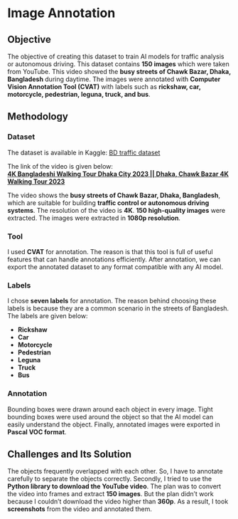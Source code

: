 # Image Annotation  

## Objective  

The objective of creating this dataset to train AI models for traffic analysis or autonomous driving. This dataset contains **150 images** which were taken from YouTube. This video showed the **busy streets of Chawk Bazar, Dhaka, Bangladesh** during daytime. The images were annotated with **Computer Vision Annotation Tool (CVAT)** with labels such as **rickshaw, car, motorcycle, pedestrian, leguna, truck, and bus**.  

## Methodology  

### Dataset  
The dataset is available in Kaggle:
[BD traffic dataset](https://www.kaggle.com/datasets/pialghosh/bd-traffic-dataset/data)

The link of the video is given below:  
[**4K Bangladeshi Walking Tour Dhaka City 2023 || Dhaka, Chawk Bazar 4K Walking Tour 2023**](https://youtu.be/uRXcw5q_XAs?si=BCRzmTylaHVxwPi0)

The video shows the **busy streets of Chawk Bazar, Dhaka, Bangladesh**, which are suitable for building **traffic control or autonomous driving systems**. The resolution of the video is **4K**. **150 high-quality images** were extracted. The images were extracted in **1080p resolution**.  

### Tool  

I used **CVAT** for annotation. The reason is that this tool is full of useful features that can handle annotations efficiently. After annotation, we can export the annotated dataset to any format compatible with any AI model.  

### Labels  

I chose **seven labels** for annotation. The reason behind choosing these labels is because they are a common scenario in the streets of Bangladesh. The labels are given below:  

- **Rickshaw**  
- **Car**  
- **Motorcycle**  
- **Pedestrian**  
- **Leguna**  
- **Truck**  
- **Bus**  

### Annotation  

Bounding boxes were drawn around each object in every image. Tight bounding boxes were used around the object so that the AI model can easily understand the object. Finally, annotated images were exported in **Pascal VOC format**.  

## Challenges and Its Solution  

The objects frequently overlapped with each other. So, I have to annotate carefully to separate the objects correctly. Secondly, I tried to use the **Python library to download the YouTube video**. The plan was to convert the video into frames and extract **150 images**. But the plan didn’t work because I couldn’t download the video higher than **360p**. As a result, I took **screenshots** from the video and annotated them.  
